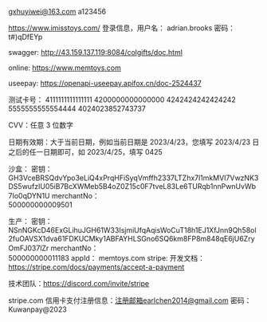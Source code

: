 gxhuyiwei@163.com
a123456

https://www.imisstoys.com/
登录信息，用户名：
adrian.brooks
密码：
t#)qDfEYp

swagger:
http://43.159.137.119:8084/colgifts/doc.html

online:
https://www.memtoys.com

useepay:
  https://openapi-useepay.apifox.cn/doc-2524437

  测试卡号：
  4111111111111111
  4200000000000000
  4242424242424242
  5555555555554444
  4024023852743737

  CVV：任意 3 位数字

  日期有效期：大于当前日期，例如当前日期是 2023/4/23，您填写 2023/4/23 日之后的任一日期即可，如 2023/4/25，填写 0425

  沙盒：
  密钥：
  GH3VceBRSQdvYpo3eLiQ4xPrqHFiSyqVmffh2337LTZhx7l1mkMVI7VwzNK3DS5wufzIU05iB7BcXWMeb5B4oZ0Z15c0F7tveL83Le6TURqb1nnPwnUvWb7Io0qDYN1U
  merchantNo：  
  500000000009501

  生产：
  密钥：
  NSnNGKcD46ExGLihuJGH61W33IsjmiUfqAqisWoCuT18h1EJ1XfJnn9Qh58ol2fuOAVSX1dva61FDKUCMky1ABFAYHLSGno6SQ6km8FP8m848qE6jU6ZryOmFJ037lZr
  merchantNo：  
  500000000011183
  appId：
  memtoys.com
stripe:
  开发文档：https://stripe.com/docs/payments/accept-a-payment

  技术团队：https://discord.com/invite/stripe

  stripe.com 
  信用卡支付注册信息：注册邮箱earlchen2014@gmail.com  密码：Kuwanpay@2023 
